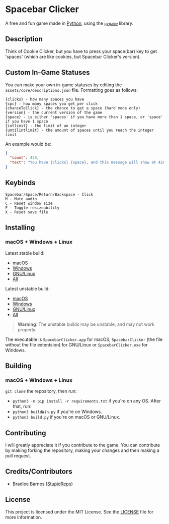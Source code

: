 # Spacebar Clicker
A free and fun game made in [Python][py], using the [`pygame`][pg] library.
## Description
Think of Cookie Clicker, but you have to press your space(bar) key to get 'spaces' (which are like cookies, but Spacebar Clicker's version).
## Custom In-Game Statuses
You can make your own in-game statuses by editing the `assets/core/descriptions.json` file.
Formatting goes as follows:
```
{clicks} - how many spaces you have
{cpc} - how many spaces you get per click
{chanceToClick} - the chance to get a space (hard mode only)
{version} - the current version of the game
{space} - is either 'spaces' if you have more than 1 space, or 'space' if you have 1 space
{intlimit} - the limit of an integer
{untilintlimit} - the amount of spaces until you reach the integer limit
```
An example would be:
```json
{
  "count": 420,
  "text": "You have {clicks} {space}, and this message will show at 420+ spaces!"
}
```
## Keybinds
```
Spacebar/Space/Return/Backspace - Click
M - Mute audio
C - Reset window size
F - Toggle resizeability
X - Reset save file
```
## Installing
### macOS + Windows + Linux
Latest stable build:
- [macOS][macs]
- [Windows][wins]
- [GNU/Linux][lins]
- [All][alls]

Latest unstable build:
- [macOS][macu]
- [Windows][winu]
- [GNU/Linux][linu]
- [All][allu]

> **Warning**: The unstable builds may be unstable, and may not work properly.

The executable is `SpacebarClicker.app` for macOS, `SpacebarClicker` (the file without the file extentsion) for GNU/Linux or `SpacebarClicker.exe` for Windows.
## Building
### macOS + Windows + Linux
`git clone` the repository, then run:
- `python3 -m pip install -r requirements.txt` if you're on any OS.
After that, run:
- `python3 buildWin.py` if you're on Windows.
- `python3 build.py` if you're on macOS or GNU/Linux.
## Contributing
I will greatly appreciate it if you contribute to the game.
You can contribute by making forking the repository, making your changes and then making a pull request.
## Credits/Contributors
- Bradlee Barnes ([StupidRepo][bb-sr])
## License
This project is licensed under the MIT License. See the [LICENSE](LICENSE.md) file for more information.

[py]: https://www.python.org/
[pg]: https://www.pygame.org/

[macu]: https://nightly.link/StupidRepo/SpacebarClicker/workflows/main/main/macOS.zip
[macs]: https://github.com/StupidRepo/SpacebarClicker/releases/latest/download/macOS.zip

[winu]: https://nightly.link/StupidRepo/SpacebarClicker/workflows/main/main/Windows.zip
[wins]: https://github.com/StupidRepo/SpacebarClicker/releases/latest/download/Windows.zip

[linu]: https://nightly.link/StupidRepo/SpacebarClicker/workflows/main/main/Linux.zip
[lins]: https://github.com/StupidRepo/SpacebarClicker/releases/latest/download/Linux.zip

[allu]: https://nightly.link/StupidRepo/SpacebarClicker/workflows/main/main
[alls]: https://github.com/StupidRepo/SpacebarClicker/releases/latest

[bb-sr]: https://github.com/StupidRepo/